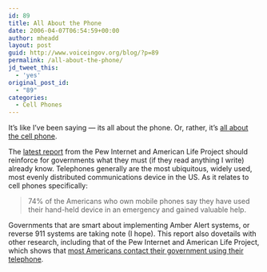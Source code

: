 ```yaml
---
id: 89
title: All About the Phone
date: 2006-04-07T06:54:59+00:00
author: mheadd
layout: post
guid: http://www.voiceingov.org/blog/?p=89
permalink: /all-about-the-phone/
jd_tweet_this:
  - 'yes'
original_post_id:
  - "89"
categories:
  - Cell Phones
---
```

It&#8217;s like I&#8217;ve been saying &#8212; its all about the phone. Or, rather, it&#8217;s [all about the cell phone](http://www.pewinternet.org/PPF/r/179/report_display.asp).

The [latest report](http://www.pewinternet.org/pdfs/PIP_Cell_phone_study.pdf) from the Pew Internet and American Life Project should reinforce for governments what they must (if they read anything I write) already know. Telephones generally are the most ubiquitous, widely used, most evenly distributed communications device in the US. As it relates to cell phones specifically:

> 74% of the Americans who own mobile phones say they have used their hand-held device in an emergency and gained valuable help.

Governments that are smart about implementing Amber Alert systems, or reverse 911 systems are taking note (I hope). This report also dovetails with other research, including that of the Pew Internet and American Life Project, which shows that [most Americans contact their government using their telephone](http://www.pewinternet.org/PPF/r/128/report_display.asp).